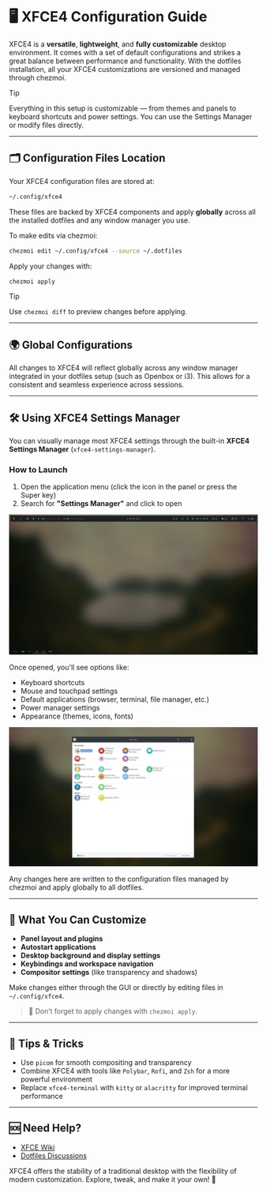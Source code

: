 # 🖥️ XFCE4 Configuration Guide

XFCE4 is a **versatile**, **lightweight**, and **fully customizable** desktop environment. It comes with a set of default configurations and strikes a great balance between performance and functionality. With the dotfiles installation, all your XFCE4 customizations are versioned and managed through chezmoi.

> [!TIP]
> Everything in this setup is customizable — from themes and panels to keyboard shortcuts and power settings. You can use the Settings Manager or modify files directly.

---

## 🗂️ Configuration Files Location

Your XFCE4 configuration files are stored at:

```sh
~/.config/xfce4
```

These files are backed by XFCE4 components and apply **globally** across all the installed dotfiles and any window manager you use.

To make edits via chezmoi:

```sh
chezmoi edit ~/.config/xfce4 --source ~/.dotfiles
```

Apply your changes with:

```sh
chezmoi apply
```

> [!TIP]
> Use `chezmoi diff` to preview changes before applying.

---

## 🌍 Global Configurations

All changes to XFCE4 will reflect globally across any window manager integrated in your dotfiles setup (such as Openbox or i3). This allows for a consistent and seamless experience across sessions.

---

## 🛠️ Using XFCE4 Settings Manager

You can visually manage most XFCE4 settings through the built-in **XFCE4 Settings Manager** (`xfce4-settings-manager`).

### How to Launch

1. Open the application menu (click the icon in the panel or press the Super key)
2. Search for **"Settings Manager"** and click to open

![Settings Manager](https://github.com/ulises-jeremias/dotfiles/blob/master/docs/images/settings-manager-open.gif?raw=true)

Once opened, you'll see options like:

- Keyboard shortcuts
- Mouse and touchpad settings
- Default applications (browser, terminal, file manager, etc.)
- Power manager settings
- Appearance (themes, icons, fonts)

![Settings](https://github.com/ulises-jeremias/dotfiles/blob/master/docs/images/settings.jpg?raw=true)

Any changes here are written to the configuration files managed by chezmoi and apply globally to all dotfiles.

---

## 🔧 What You Can Customize

- **Panel layout and plugins**
- **Autostart applications**
- **Desktop background and display settings**
- **Keybindings and workspace navigation**
- **Compositor settings** (like transparency and shadows)

Make changes either through the GUI or directly by editing files in `~/.config/xfce4`.

> 🧠 Don’t forget to apply changes with `chezmoi apply`.

---

## 🧪 Tips & Tricks

- Use `picom` for smooth compositing and transparency
- Combine XFCE4 with tools like `Polybar`, `Rofi`, and `Zsh` for a more powerful environment
- Replace `xfce4-terminal` with `kitty` or `alacritty` for improved terminal performance

---

## 🆘 Need Help?

- [XFCE Wiki](https://wiki.xfce.org/)
- [Dotfiles Discussions](https://github.com/ulises-jeremias/dotfiles/discussions)

XFCE4 offers the stability of a traditional desktop with the flexibility of modern customization. Explore, tweak, and make it your own! 🎨
